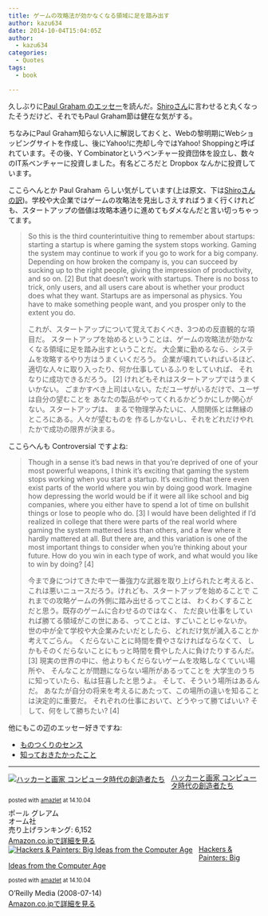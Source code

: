 ```yaml
---
title: ゲームの攻略法が効かなくなる領域に足を踏み出す
author: kazu634
date: 2014-10-04T15:04:05Z
author:
  - kazu634
categories:
  - Quotes
tags:
  - book

---
```

久しぶりに<a href="http://www.paulgraham.com/before.html" onclick="__gaTracker('send', 'event', 'outbound-article', 'http://www.paulgraham.com/before.html', 'Paul Graham のエッセー');">Paul Graham のエッセー</a>を読んだ。<a href="http://practical-scheme.net/index-j.html" onclick="__gaTracker('send', 'event', 'outbound-article', 'http://practical-scheme.net/index-j.html', 'Shiroさん');">Shiroさん</a>に言わせると丸くなったそうだけど、それでもPaul Graham節は健在な気がする。

ちなみにPaul Graham知らない人に解説しておくと、Webの黎明期にWebショッピングサイトを作成し、後にYahoo!に売却し今ではYahoo! Shoppingと呼ばれています。その後、Y Combinatorというベンチャー投資団体を設立し、数々のIT系ベンチャーに投資しました。有名どころだと Dropbox なんかに投資しています。

ここらへんとか Paul Graham らしい気がしています(上は原文、下は<a href="http://practical-scheme.net/trans/before-j.html" onclick="__gaTracker('send', 'event', 'outbound-article', 'http://practical-scheme.net/trans/before-j.html', 'Shiroさんの訳');">Shiroさんの訳</a>)。学校や大企業ではゲームの攻略法を見出しさえすればうまく行くけれども、スタートアップの価値は攻略本通りに進めてもダメなんだと言い切っちゃってます。

> So this is the third counterintuitive thing to remember about startups: starting a startup is where gaming the system stops working. Gaming the system may continue to work if you go to work for a big company. Depending on how broken the company is, you can succeed by sucking up to the right people, giving the impression of productivity, and so on. [2] But that doesn&#8217;t work with startups. There is no boss to trick, only users, and all users care about is whether your product does what they want. Startups are as impersonal as physics. You have to make something people want, and you prosper only to the extent you do.
> 
> これが、スタートアップについて覚えておくべき、3つめの反直観的な項目だ。 スタートアップを始めるということは、ゲームの攻略法が効かなくなる領域に足を踏み出すということだ。 大企業に勤めるなら、システムを攻略するやり方はうまくいくだろう。 企業が壊れていればいるほど、適切な人々に取り入ったり、何か仕事しているふりをしていれば、 それなりに成功できるだろう。 [2] けれどもそれはスタートアップではうまくいかない。 ごまかすべき上司はいない。ただユーザがいるだけで、ユーザは自分の望むことを あなたの製品がやってくれるかどうかにしか関心がない。スタートアップは、 まるで物理学みたいに、人間関係とは無縁のところにある。人々が望むものを 作るしかないし、それをどれだけやれたかで成功の限界が決まる。

ここらへんも Controversial ですよね:

> Though in a sense it&#8217;s bad news in that you&#8217;re deprived of one of your most powerful weapons, I think it&#8217;s exciting that gaming the system stops working when you start a startup. It&#8217;s exciting that there even exist parts of the world where you win by doing good work. Imagine how depressing the world would be if it were all like school and big companies, where you either have to spend a lot of time on bullshit things or lose to people who do. [3] I would have been delighted if I&#8217;d realized in college that there were parts of the real world where gaming the system mattered less than others, and a few where it hardly mattered at all. But there are, and this variation is one of the most important things to consider when you&#8217;re thinking about your future. How do you win in each type of work, and what would you like to win by doing? [4]
> 
> 今まで身につけてきた中で一番強力な武器を取り上げられたと考えると、 これは悪いニュースだろう。けれども、スタートアップを始めることで これまでの攻略ゲームの外側に踏み出せるってことは、 わくわくすることだと思う。既存のゲームに合わせるのではなく、 ただ良い仕事をしていれば勝てる領域がこの世にある、ってことは、すごいことじゃないか。 世の中が全て学校や大企業みたいだとしたら、どれだけ気が滅入ることか考えてごらん。 くだらないことに時間を費やさなければならなくて、 しかもそのくだらないことにもっと時間を費やした人に負けたりするんだ。 [3] 現実の世界の中に、他よりもくだらないゲームを攻略しなくていい場所や、 そんなことが問題にならない場所があるってことを 大学生のうちに知っていたら、私は狂喜したと思うよ。 そして、そういう場所はあるんだ。 あなたが自分の将来を考えるにあたって、この場所の違いを知ることは決定的に重要だ。 それぞれの仕事において、どうやって勝てばいい? そして、何をして勝ちたい? [4]

他にもこの辺のエッセー好きですね:

  * <a href="http://practical-scheme.net/trans/taste-j.html" onclick="__gaTracker('send', 'event', 'outbound-article', 'http://practical-scheme.net/trans/taste-j.html', 'ものつくりのセンス');">ものつくりのセンス</a>
  * <a href="http://practical-scheme.net/trans/hs-j.html" onclick="__gaTracker('send', 'event', 'outbound-article', 'http://practical-scheme.net/trans/hs-j.html', '知っておきたかったこと');">知っておきたかったこと</a>

* * *

<div class="amazlet-box" style="margin-bottom: 0px;">
<div class="amazlet-image" style="float: left; margin: 0px 12px 1px 0px;">
<a href="https://www.amazon.co.jp/exec/obidos/ASIN/4274065979/simsnes-22/ref=nosim/" onclick="__gaTracker('send', 'event', 'outbound-article', 'https://www.amazon.co.jp/exec/obidos/ASIN/4274065979/simsnes-22/ref=nosim/', '');" target="_blank" name="amazletlink"><img style="border: none;" src="https://images-na.ssl-images-amazon.com/images/I/511SV9NXW2L._SL160_.jpg" alt="ハッカーと画家 コンピュータ時代の創造者たち" /></a>
</div>
  
<div class="amazlet-info" style="line-height: 120%; margin-bottom: 10px;">
<div class="amazlet-name" style="margin-bottom: 10px; line-height: 120%;">
<a href="https://www.amazon.co.jp/exec/obidos/ASIN/4274065979/simsnes-22/ref=nosim/" onclick="__gaTracker('send', 'event', 'outbound-article', 'https://www.amazon.co.jp/exec/obidos/ASIN/4274065979/simsnes-22/ref=nosim/', 'ハッカーと画家 コンピュータ時代の創造者たち');" target="_blank" name="amazletlink">ハッカーと画家 コンピュータ時代の創造者たち</a></p> 
      
<div class="amazlet-powered-date" style="font-size: 80%; margin-top: 5px; line-height: 120%;">
        posted with <a href="http://www.amazlet.com/" onclick="__gaTracker('send', 'event', 'outbound-article', 'http://www.amazlet.com/', 'amazlet');" title="amazlet"  target="_blank">amazlet</a> at 14.10.04
</div>
</div>
    
<div class="amazlet-detail">
      ポール グレアム<br /> オーム社<br /> 売り上げランキング: 6,152
</div>
    
<div class="amazlet-sub-info" style="float: left;">
<div class="amazlet-link" style="margin-top: 5px;">
<a href="https://www.amazon.co.jp/exec/obidos/ASIN/4274065979/simsnes-22/ref=nosim/" onclick="__gaTracker('send', 'event', 'outbound-article', 'https://www.amazon.co.jp/exec/obidos/ASIN/4274065979/simsnes-22/ref=nosim/', 'Amazon.co.jpで詳細を見る');" target="_blank" name="amazletlink">Amazon.co.jpで詳細を見る</a>
</div>
</div>
</div>
  
<div class="amazlet-footer" style="clear: left;">
</div>
</div>

<div class="amazlet-box" style="margin-bottom: 0px;">
<div class="amazlet-image" style="float: left; margin: 0px 12px 1px 0px;">
<a href="https://www.amazon.co.jp/exec/obidos/ASIN/B0026OR2NQ/simsnes-22/ref=nosim/" onclick="__gaTracker('send', 'event', 'outbound-article', 'https://www.amazon.co.jp/exec/obidos/ASIN/B0026OR2NQ/simsnes-22/ref=nosim/', '');" target="_blank" name="amazletlink"><img style="border: none;" src="https://images-na.ssl-images-amazon.com/images/I/51foanUeChL._SL160_.jpg" alt="Hackers & Painters: Big Ideas from the Computer Age" /></a>
</div>
  
<div class="amazlet-info" style="line-height: 120%; margin-bottom: 10px;">
<div class="amazlet-name" style="margin-bottom: 10px; line-height: 120%;">
<a href="https://www.amazon.co.jp/exec/obidos/ASIN/B0026OR2NQ/simsnes-22/ref=nosim/" onclick="__gaTracker('send', 'event', 'outbound-article', 'https://www.amazon.co.jp/exec/obidos/ASIN/B0026OR2NQ/simsnes-22/ref=nosim/', 'Hackers & Painters: Big Ideas from the Computer Age');" target="_blank" name="amazletlink">Hackers & Painters: Big Ideas from the Computer Age</a></p> 
      
<div class="amazlet-powered-date" style="font-size: 80%; margin-top: 5px; line-height: 120%;">
        posted with <a href="http://www.amazlet.com/" onclick="__gaTracker('send', 'event', 'outbound-article', 'http://www.amazlet.com/', 'amazlet');" title="amazlet"  target="_blank">amazlet</a> at 14.10.04
</div>
</div>
    
<div class="amazlet-detail">
      O&#8217;Reilly Media (2008-07-14)
</div>
    
<div class="amazlet-sub-info" style="float: left;">
<div class="amazlet-link" style="margin-top: 5px;">
<a href="https://www.amazon.co.jp/exec/obidos/ASIN/B0026OR2NQ/simsnes-22/ref=nosim/" onclick="__gaTracker('send', 'event', 'outbound-article', 'https://www.amazon.co.jp/exec/obidos/ASIN/B0026OR2NQ/simsnes-22/ref=nosim/', 'Amazon.co.jpで詳細を見る');" target="_blank" name="amazletlink">Amazon.co.jpで詳細を見る</a>
</div>
</div>
</div>
  
<div class="amazlet-footer" style="clear: left;">
</div>
</div>
